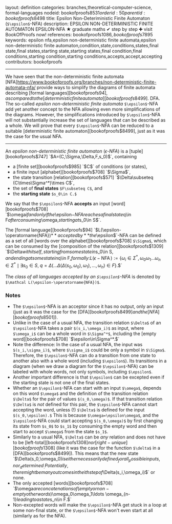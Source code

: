 layout: definition
categories: branches,theoretical-computer-science, formal-languages
nodeid: bookofproofs$8531
orderid: 50
parentid: bookofproofs$8498
title: Epsilon Non-Deteriministic Finite Automaton (`$\epsilon$`-NFA)
description: EPSILON NON-DETERIMINISTIC FINITE AUTOMATON EPSILON-NFA ★ graduate maths ✔ step by step ✚ visit BookOfProofs now!
references: bookofproofs$1086,bookofproofs$7895
keywords: epsilon nfa,epsilon non-deterministic finite automata,epsilon non-deterministic finite automaton,condition,state,conditions,states,final state,final states,starting state,starting states,final condition,final conditions,starting condition,starting conditions,accepts,accept,accepting
contributors: bookofproofs


---
We have seen that the non-deterministic finite automata [NFA]https://www.bookofproofs.org/branches/non-deterministic-finite-automata-nfa/ provide ways to simplify the diagrams of finite automata describing [formal languages][bookofproofs$94], as compared to the [deterministic finite automata][bookofproofs$8499]. DFA. The so-called _epsilon non-deterministic finite automata_ `$\epsilon$`-NFA add yet another concept to the NFA allowing even more simplifications of the diagrams. However, the simplifications introduced by `$\epsilon$`-NFA will not substantially increase the set of languages that can be described as a whole. We will prove that every `$\epsilon$`-NFA can be reduced to a suitable [deterministic finite automaton][bookofproofs$8499], just as it was the case for the usual NFA.

---

An *epsilon non-deterministic finite automaton* (*$\epsilon$-NFA*) is a [tuple][bookofproofs$747] `$A=(C,\Sigma,\Delta,F,s_0)$`, containing

* a [finite set][bookofproofs$985] `$C$` of conditions (or states),
* a finite input [alphabet][bookofproofs$708] `$\Sigma$`,
* the state transition [relation][bookofproofs$571] `$\Delta\subseteq (C\times\Sigma^*)\times  C$`, 
* the set of **final states** `$F\subseteq C$`, and
* the **starting state** `$s_0\in C.$`

We say that the `$\epsilon$`-NFA **accepts** an input [word][bookofproofs$708] `$\omega$` if and only if the `$\epsilon$`-NFA reaches a final state `$q\in F$` after consuming `$\omega,$` starting at `$s_0\in S$`.

The [formal language][bookofproofs$94] `$L(\epsilon-\operatorname{NFA})$` **accepted by** the `$\epsilon$`-NFA can be defined as a set of all [words over the alphabet][bookofproofs$708] `$\Sigma$`, which can be consumed by the [composition of the relation][bookofproofs$1309] `$\Delta$` with itself, starting from some state in `$s_0\in S$`, and ending at some state in `$q\in F,$` formally: `$$L(\epsilon-\operatorname{NFA}):=\{\omega_i\in\Sigma^*, \omega_0\omega_1\ldots\omega_n\in\Sigma^*\mid \exists s_0\in S,\; q=\Delta(\ldots\Delta(\Delta(s_0,\omega_0),\omega_1),\ldots,\omega_n)\in F\}.$$`

The *class of all languages accepted by an `$\epsilon$`-NFA* is denoted by `$\mathcal L(\epsilon-\operatorname{NFA})$`.

### Notes

* The `$\epsilon$`-NFA is an acceptor since it has no output, only an input (just as it was the case for the [DFA][bookofproofs$8499] and the [NFA][bookofproofs$8501]).
* Unlike in the case of a usual NFA, the transition relation `$\Delta$` of an `$\epsilon$`-NFA takes a pair `$(s_i,\omega_i)$` as input, where `$\omega_i$` can be a whole word in `$\Sigma^*$`, including the [empty word][bookofproofs$708] `$\epsilon\in\Sigma^*.$` 
* Note the difference: In the case of a usual NFA, the input was `$(s_i,\sigma_i)$`, where `$\sigma_i$` could be only a symbol in `$\Sigma$`. Therefore, the `$\epsilon$`-NFA can do a transition from one state to another also with a whole word (including `$\epsilon$`). Its transitions in a diagram (when we draw a diagram for the `$\epsilon$`-NFA) can be labeled with whole words, not only symbols, including `$\epsilon$`.
* Another important difference is that `$\epsilon$` can be excepted even if the starting state is not one of the final states.
* Whether an `$\epsilon$`-NFA can start with an input `$\omega$`, depends on this word `$\omega$` and the definition of the transition relation `$\Delta$` for the pair of values `$(s_0,\omega)$`. If that transition relation `$\Delta$` is _not_ defined for this pair, the `$\epsilon$`-NFA cannot start accepting the word, unless (!) `$\Delta$` is defined for the input `$(s_0,\epsilon).$` This is because `$\omega=\epsilon\omega$`, and the `$\epsilon$`-NFA could start accepting `$(s_0,\omega)$` by first changing its state from `$s_0$` to `$s_1$` by consuming the empty word and then start to accept `$\omega$` from the state `$s_1$`.
* Similarly to a usual NFA, `$\Delta$` can be _any_ relation and does not have to be [left-total][bookofproofs$1308] nor [right-unique][bookofproofs$1308] (like it was the case for the function `$\delta$` in a [DFA][bookofproofs$8499]). This means that the new state `$\Delta(s_0,\omega_0)$` is either necessarily defined _for all_ possible inputs, nor _determined_. Potentially, there might be many outcomes in the `$i$`th step of `$\Delta(s_i,\omega_i)$` or none.
* The only accepted [words][bookofproofs$708] `$\omega$` are concatenations of (empty or non-empty other words) `$\omega_0\omega_1\ldots \omega_{n-1}$` leading to a state `$s_n\in F.$` 
* Non-excepted words will make the `$\epsilon$`-NFA get stuck in a loop at some non-final state, or the `$\epsilon$`-NFA won't even start at all (similarly as for the NFA).
